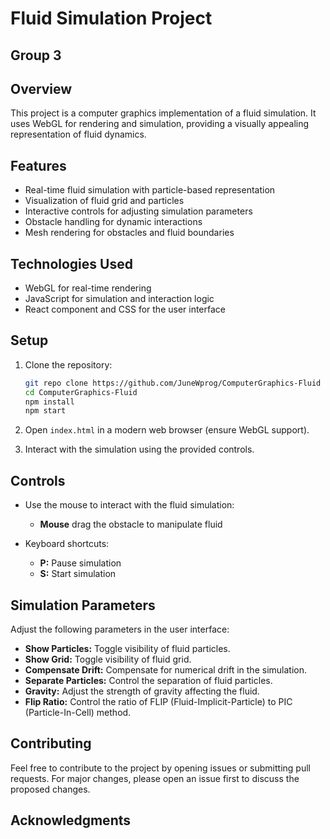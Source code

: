 # Fluid Simulation Project

## Group 3

## Overview

This project is a computer graphics implementation of a fluid simulation. It uses WebGL for rendering and simulation, providing a visually appealing representation of fluid dynamics.

## Features

- Real-time fluid simulation with particle-based representation
- Visualization of fluid grid and particles
- Interactive controls for adjusting simulation parameters
- Obstacle handling for dynamic interactions
- Mesh rendering for obstacles and fluid boundaries

## Technologies Used

- WebGL for real-time rendering
- JavaScript for simulation and interaction logic
- React component and CSS for the user interface

## Setup

1. Clone the repository:

    ```bash
    git repo clone https://github.com/JuneWprog/ComputerGraphics-Fluid
    cd ComputerGraphics-Fluid
    npm install
    npm start
    ```

2. Open `index.html` in a modern web browser (ensure WebGL support).

3. Interact with the simulation using the provided controls.

## Controls

- Use the mouse to interact with the fluid simulation:
  - **Mouse** drag the obstacle to manipulate fluid
 
- Keyboard shortcuts:
  - **P:** Pause simulation
  - **S:** Start simulation

## Simulation Parameters

Adjust the following parameters in the user interface:

- **Show Particles:** Toggle visibility of fluid particles.
- **Show Grid:** Toggle visibility of fluid grid.
- **Compensate Drift:** Compensate for numerical drift in the simulation.
- **Separate Particles:** Control the separation of fluid particles.
- **Gravity:** Adjust the strength of gravity affecting the fluid.
- **Flip Ratio:** Control the ratio of FLIP (Fluid-Implicit-Particle) to PIC (Particle-In-Cell) method.

## Contributing

Feel free to contribute to the project by opening issues or submitting pull requests. For major changes, please open an issue first to discuss the proposed changes.

## Acknowledgments

